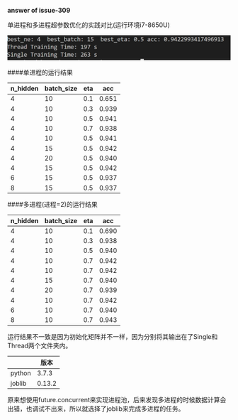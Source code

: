 **answer of issue-309**

单进程和多进程超参数优化的实践对比(运行环境i7-8650U)  

![运行结果](Issue-309.PNG)

####单进程的运行结果

|n_hidden |batch_size| eta | acc  |
|  ----   |   ----   | ----| ---- |
|4        | 10       | 0.1 |0.651 |
|4        | 10       | 0.3 |0.939 |
|4        | 10       | 0.5 |0.941 |
|4        | 10       | 0.7 |0.938 |
|4        | 10       | 0.5 |0.941 |
|4        | 15       | 0.5 |0.942 |
|4        | 20       | 0.5 |0.940 |
|4        | 15       | 0.5 |0.942 |
|6        | 15       | 0.5 |0.937 |
|8        | 15       | 0.5 |0.937 |

####多进程(进程=2)的运行结果  

|n_hidden |batch_size| eta  |acc  |
|   ----  |----     |----   |---- |
|4        |10       |0.1    |0.690|
|4        |10       |0.3    |0.938|
|4        |10       |0.5    |0.940|
|4        |10       |0.7    |0.942|
|4        |10       |0.7    |0.942|
|4        |15       |0.7    |0.940|
|4        |20       |0.7    |0.939|
|4        |10       |0.7    |0.942|
|6        |10       |0.7    |0.940|
|8        |10       |0.7    |0.943|  


运行结果不一致是因为初始化矩阵并不一样，因为分别将其输出在了Single和Thread两个文件夹内。   


|         | 版本    |
|----     | -----   |
|python   | 3.7.3   | 
|joblib   | 0.13.2  |   

原来想使用future.concurrent来实现进程池，后来发现多进程的时候数据计算会出错，也调试不出来，所以就选择了joblib来完成多进程的任务。

